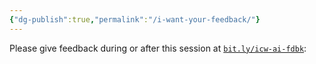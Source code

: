 ```yaml
---
{"dg-publish":true,"permalink":"/i-want-your-feedback/"}
---
```


Please give feedback during or after this session at [`bit.ly/icw-ai-fdbk`](<https://bit.ly/icw-ai-fdbk>):